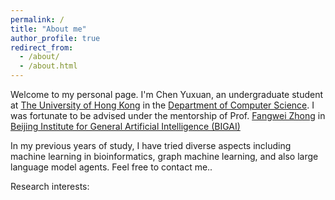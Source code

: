 ```yaml
---
permalink: /
title: "About me"
author_profile: true
redirect_from: 
  - /about/
  - /about.html
---
```


Welcome to my personal page. I'm Chen Yuxuan, an undergraduate student at <a href="https://www.hku.hk/">The University of Hong Kong</a> in the <a href="https://www.cs.hku.hk/">Department of Computer Science</a>. I was fortunate to be advised under the mentorship of Prof. <a href="https://fangweizhong.xyz/">Fangwei Zhong</a> in <a href="https://eng.bigai.ai/">Beijing Institute for General Artificial Intelligence (BIGAI)</a>

In my previous years of study, I have tried diverse aspects including machine learning in bioinformatics, graph machine learning, and also large language model agents. Feel free to contact me..

Research interests:

